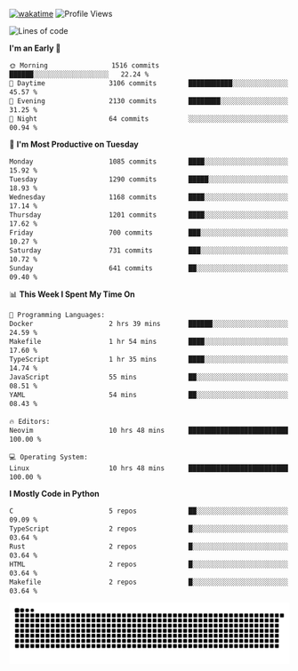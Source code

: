 [![wakatime](https://wakatime.com/badge/user/b920b284-3cde-4cd4-b72e-f7f22d050b16.svg)](https://wakatime.com/@b920b284-3cde-4cd4-b72e-f7f22d050b16)
![Profile Views](http://img.shields.io/badge/Profile%20Views-4586-blue)
<!--START_SECTION:waka-->
![Lines of code](https://img.shields.io/badge/From%20Hello%20World%20I%27ve%20Written-5.4%20million%20lines%20of%20code-blue)

**I'm an Early 🐤** 

```text
🌞 Morning                1516 commits        ██████░░░░░░░░░░░░░░░░░░░   22.24 % 
🌆 Daytime                3106 commits        ███████████░░░░░░░░░░░░░░   45.57 % 
🌃 Evening                2130 commits        ████████░░░░░░░░░░░░░░░░░   31.25 % 
🌙 Night                  64 commits          ░░░░░░░░░░░░░░░░░░░░░░░░░   00.94 % 
```
📅 **I'm Most Productive on Tuesday** 

```text
Monday                   1085 commits        ████░░░░░░░░░░░░░░░░░░░░░   15.92 % 
Tuesday                  1290 commits        █████░░░░░░░░░░░░░░░░░░░░   18.93 % 
Wednesday                1168 commits        ████░░░░░░░░░░░░░░░░░░░░░   17.14 % 
Thursday                 1201 commits        ████░░░░░░░░░░░░░░░░░░░░░   17.62 % 
Friday                   700 commits         ███░░░░░░░░░░░░░░░░░░░░░░   10.27 % 
Saturday                 731 commits         ███░░░░░░░░░░░░░░░░░░░░░░   10.72 % 
Sunday                   641 commits         ██░░░░░░░░░░░░░░░░░░░░░░░   09.40 % 
```


📊 **This Week I Spent My Time On** 

```text
💬 Programming Languages: 
Docker                   2 hrs 39 mins       ██████░░░░░░░░░░░░░░░░░░░   24.59 % 
Makefile                 1 hr 54 mins        ████░░░░░░░░░░░░░░░░░░░░░   17.60 % 
TypeScript               1 hr 35 mins        ████░░░░░░░░░░░░░░░░░░░░░   14.74 % 
JavaScript               55 mins             ██░░░░░░░░░░░░░░░░░░░░░░░   08.51 % 
YAML                     54 mins             ██░░░░░░░░░░░░░░░░░░░░░░░   08.43 % 

🔥 Editors: 
Neovim                   10 hrs 48 mins      █████████████████████████   100.00 % 

💻 Operating System: 
Linux                    10 hrs 48 mins      █████████████████████████   100.00 % 
```

**I Mostly Code in Python** 

```text
C                        5 repos             ██░░░░░░░░░░░░░░░░░░░░░░░   09.09 % 
TypeScript               2 repos             █░░░░░░░░░░░░░░░░░░░░░░░░   03.64 % 
Rust                     2 repos             █░░░░░░░░░░░░░░░░░░░░░░░░   03.64 % 
HTML                     2 repos             █░░░░░░░░░░░░░░░░░░░░░░░░   03.64 % 
Makefile                 2 repos             █░░░░░░░░░░░░░░░░░░░░░░░░   03.64 % 
```




<!--END_SECTION:waka-->
![Snake animation](https://raw.githubusercontent.com/timmypidashev/timmypidashev/main/commits.svg)
